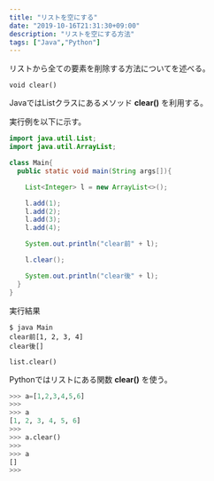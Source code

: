 ```yaml
---
title: "リストを空にする"
date: "2019-10-16T21:31:30+09:00"
description: "リストを空にする方法"
tags: ["Java","Python"]
---
```


リストから全ての要素を削除する方法についてを述べる。  

<div class="note_content_by_programming_language" id="note_content_Java">

`void clear()`  

JavaではListクラスにあるメソッド **clear()** を利用する。  

実行例を以下に示す。

```java
import java.util.List;
import java.util.ArrayList;

class Main{
  public static void main(String args[]){

    List<Integer> l = new ArrayList<>();

    l.add(1);
    l.add(2);
    l.add(3);
    l.add(4);

    System.out.println("clear前" + l);

    l.clear();

    System.out.println("clear後" + l);
  }
}
```

実行結果

```
$ java Main
clear前[1, 2, 3, 4]
clear後[]
```

</div>
<div class="note_content_by_programming_language" id="note_content_Python">

`list.clear()`

Pythonではリストにある関数 **clear()** を使う。

```python
>>> a=[1,2,3,4,5,6]
>>> 
>>> a
[1, 2, 3, 4, 5, 6]
>>> 
>>> a.clear()
>>> 
>>> a
[]
>>> 
```

</div>

